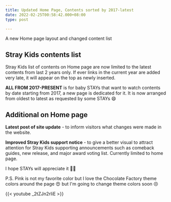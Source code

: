 ```yaml
---
title: Updated Home Page, Contents sorted by 2017-latest
date: 2022-02-25T00:58:42.000+08:00
type: post

---
```

A new Home page layout and changed content list

## Stray Kids contents list

Stray Kids list of contents on Home page are now limited to the latest contents from last 2 years only. If ever links in the current year are added very late, it will appear on the top as newly inserted.

**ALL FROM 2017-PRESENT** is for baby STAYs that want to watch contents by date starting from 2017, a new page is dedicated for it. It is now arranged from oldest to latest as requested by some STAYs 😄

## Additional on Home page

**Latest post of site update** - to inform visitors what changes were made in the website.

**Improved Stray Kids support notice** - to give a better visual to attract attention for Stray Kids supporting announcements such as comeback guides, new release, and major award voting list. Currently limited to home page.

I hope STAYs will appreciate it 🙏🏼

P.S. Pink is not my favorite color but I love the Chocolate Factory theme colors around the page 😍 but I'm going to change theme colors soon 😣

{{< youtube _2tZJn2rIiE >}}